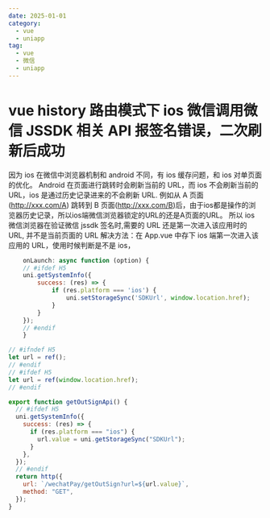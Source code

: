 ```yaml
---
date: 2025-01-01
category:
  - vue
  - uniapp
tag:
  - vue
  - 微信
  - uniapp
---
```


# vue history 路由模式下 ios 微信调用微信 JSSDK 相关 API 报签名错误，二次刷新后成功

因为 ios 在微信中浏览器机制和 android 不同，有 ios 缓存问题，和 ios 对单页面的优化。
Android 在页面进行跳转时会刷新当前的 URL，而 ios 不会刷新当前的 URL，ios 是通过历史记录进来的不会刷新 URL.
例如从 A 页面(http://xxx.com/A) 跳转到 B 页面(http://xxx.com/B)后，由于ios都是操作的浏览器历史记录，所以ios端微信浏览器锁定的URL的还是A页面的URL。
所以 ios 微信浏览器在验证微信 jssdk 签名时,需要的 URL 还是第一次进入该应用时的 URL, 并不是当前页面的 URL
解决方法：在 App.vue 中存下 ios 端第一次进入该应用的 URL，使用时候判断是不是 ios，

```js
	onLaunch: async function (option) {
	// #ifdef H5
	uni.getSystemInfo({
		success: (res) => {
			if (res.platform === 'ios') {
				uni.setStorageSync('SDKUrl', window.location.href);
			}
		}
	});
	// #endif
	}
```

```js
// #ifndef H5
let url = ref();
// #endif
// #ifdef H5
let url = ref(window.location.href);
// #endif

export function getOutSignApi() {
  // #ifdef H5
  uni.getSystemInfo({
    success: (res) => {
      if (res.platform === "ios") {
        url.value = uni.getStorageSync("SDKUrl");
      }
    },
  });
  // #endif
  return http({
    url: `/wechatPay/getOutSign?url=${url.value}`,
    method: "GET",
  });
}
```
